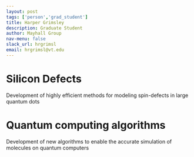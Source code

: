 ```yaml
---
layout: post 
tags: ['person','grad_student']
title: Harper Grimsley 
description: Graduate Student 
author: Mayhall Group 
nav-menu: false 
slack_url: hrgrimsl 
email: hrgrimsl@vt.edu
---
```


# Silicon Defects 
Development of highly efficient methods for modeling spin-defects in large quantum dots

# Quantum computing algorithms 
Development of new algorithms to enable the accurate simulation of molecules on quantum computers
